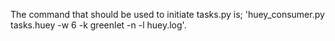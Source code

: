 The command that should be used to initiate tasks.py is; 'huey_consumer.py tasks.huey -w 6 -k greenlet -n -l huey.log'.

